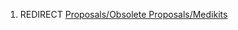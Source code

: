 1.  REDIRECT [Proposals/Obsolete
    Proposals/Medikits](Proposals/Obsolete_Proposals/Medikits "wikilink")